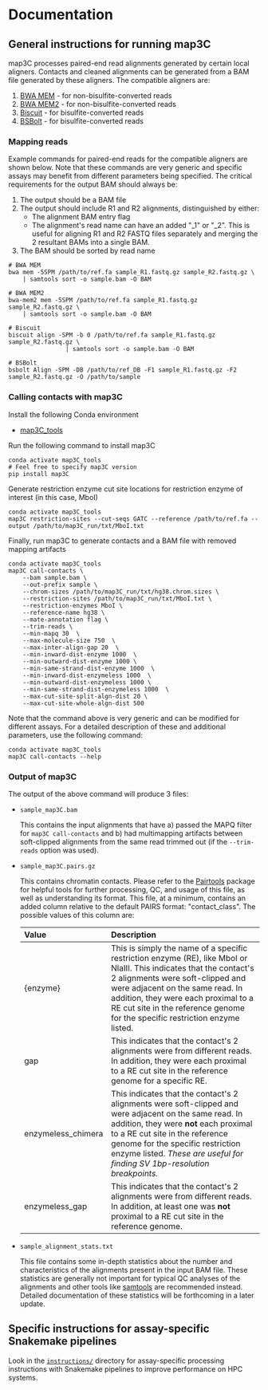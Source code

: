 # Documentation

## General instructions for running map3C

map3C processes paired-end read alignments generated by certain local aligners. Contacts and cleaned alignments can be generated from a BAM file generated by these aligners. The compatible aligners are:

1. [BWA MEM](https://github.com/lh3/bwa) - for non-bisulfite-converted reads
2. [BWA MEM2](https://github.com/bwa-mem2/bwa-mem2) - for non-bisulfite-converted reads
3. [Biscuit](https://github.com/huishenlab/biscuit) - for bisulfite-converted reads
4. [BSBolt](https://github.com/NuttyLogic/BSBolt) - for bisulfite-converted reads

### Mapping reads

Example commands for paired-end reads for the compatible aligners are shown below. Note that these commands are very generic and specific assays may benefit from different parameters being specified. The critical requirements for the output BAM should always be:

1. The output should be a BAM file
2. The output should include R1 and R2 alignments, distinguished by either:
   * The alignment BAM entry flag
   * The alignment's read name can have an added "_1" or "_2". This is useful for aligning R1 and R2 FASTQ files separately and merging the 2 resultant BAMs into a single BAM.
3. The BAM should be sorted by read name

```{bash}
# BWA MEM
bwa mem -5SPM /path/to/ref.fa sample_R1.fastq.gz sample_R2.fastq.gz \
    | samtools sort -o sample.bam -O BAM

# BWA MEM2
bwa-mem2 mem -5SPM /path/to/ref.fa sample_R1.fastq.gz sample_R2.fastq.gz \
    | samtools sort -o sample.bam -O BAM

# Biscuit
biscuit align -SPM -b 0 /path/to/ref.fa sample_R1.fastq.gz sample_R2.fastq.gz \
                | samtools sort -o sample.bam -O BAM

# BSBolt
bsbolt Align -SPM -DB /path/to/ref_DB -F1 sample_R1.fastq.gz -F2 sample_R2.fastq.gz -O /path/to/sample
```

### Calling contacts with map3C

Install the following Conda environment

* [map3C_tools](envs/map3C_tools.yml)

Run the following command to install map3C

```{bash}
conda activate map3C_tools
# Feel free to specify map3C version
pip install map3C
```

Generate restriction enzyme cut site locations for restriction enzyme of interest (in this case, MboI)

```{bash}
conda activate map3C_tools
map3C restriction-sites --cut-seqs GATC --reference /path/to/ref.fa --output /path/to/map3C_run/txt/MboI.txt
```
Finally, run map3C to generate contacts and a BAM file with removed mapping artifacts

```{bash}
conda activate map3C_tools
map3C call-contacts \
    --bam sample.bam \
    --out-prefix sample \
    --chrom-sizes /path/to/map3C_run/txt/hg38.chrom.sizes \
    --restriction-sites /path/to/map3C_run/txt/MboI.txt \
    --restriction-enzymes MboI \
    --reference-name hg38 \
    --mate-annotation flag \
    --trim-reads \
    --min-mapq 30  \
    --max-molecule-size 750  \
    --max-inter-align-gap 20  \
    --min-inward-dist-enzyme 1000  \
    --min-outward-dist-enzyme 1000 \
    --min-same-strand-dist-enzyme 1000  \
    --min-inward-dist-enzymeless 1000  \
    --min-outward-dist-enzymeless 1000 \
    --min-same-strand-dist-enzymeless 1000  \
    --max-cut-site-split-algn-dist 20 \
    --max-cut-site-whole-algn-dist 500 
```

Note that the command above is very generic and can be modified for different assays. For a detailed description of these and additional parameters, use the following command:

```
conda activate map3C_tools
map3C call-contacts --help
```

### Output of map3C

The output of the above command will produce 3 files:

* `sample_map3C.bam`

  This contains the input alignments that have a) passed the MAPQ filter for `map3C call-contacts` and b) had multimapping artifacts between soft-clipped alignments from the same read trimmed out (if the `--trim-reads` option was used).
  
* `sample_map3C.pairs.gz`

  This contains chromatin contacts. Please refer to the [Pairtools](https://pairtools.readthedocs.io/en/latest/) package for helpful tools for further processing, QC, and usage of this file, as well as understanding its format. This file, at a minimum, contains an added column relative to the default PAIRS format: "contact_class". The possible values of this column are:

  |Value                 | Description |
  | :------------------- | :---------- |
  | {enzyme}             | This is simply the name of a specific restriction enzyme (RE), like MboI or NlaIII. This indicates that the contact's 2 alignments were soft-clipped and were adjacent on the same read. In addition, they were each proximal to a RE cut site in the reference genome for the specific restriction enzyme listed.  | 
  | gap                  | This indicates that the contact's 2 alignments were from different reads. In addition, they were each proximal to a RE cut site in the reference genome for a specific RE. | 
  | enzymeless_chimera   | This indicates that the contact's 2 alignments were soft-clipped and were adjacent on the same read. In addition, they were **not** each proximal to a RE cut site in the reference genome for the specific restriction enzyme listed.  *These are useful for finding SV 1bp-resolution breakpoints.* |
  | enzymeless_gap       | This indicates that the contact's 2 alignments were from different reads. In addition, at least one was **not** proximal to a RE cut site in the reference genome.  |


* `sample_alignment_stats.txt`

  This file contains some in-depth statistics about the number and characteristics of the alignments present in the input BAM file. These statistics are generally not important for typical QC analyses of the alignments and other tools like [samtools](https://www.htslib.org/) are recommended instead. Detailed documentation of these statistics will be forthcoming in a later update.

## Specific instructions for assay-specific Snakemake pipelines

Look in the [`instructions/`](instructions/) directory for assay-specific processing instructions with Snakemake pipelines to improve performance on HPC systems.

